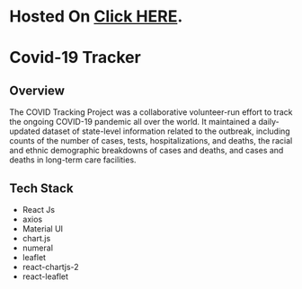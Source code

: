 # Hosted On [Click HERE](https://point-of-sale-application-e.netlify.app).

<h1>Covid-19 Tracker
</h1>
<h2>Overview</h2>
<p>The COVID Tracking Project was a collaborative volunteer-run effort to track the ongoing COVID-19 pandemic all over the world. It maintained a daily-updated dataset of state-level information related to the outbreak, including counts of the number of cases, tests, hospitalizations, and deaths, the racial and ethnic demographic breakdowns of cases and deaths, and cases and deaths in long-term care facilities.</p>

<h2>Tech Stack</h2>
<ul>
    <li>React Js</li>
    <li>axios</li>
    <li>Material UI</li>
    <li>chart.js</li>
    <li>numeral</li>
    <li>leaflet</li>
    <li>react-chartjs-2</li>
    <li>react-leaflet</li>
</ul>